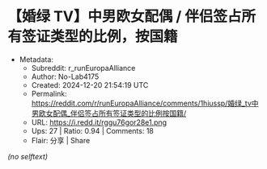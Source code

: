 # 【婚绿 TV】中男欧女配偶 / 伴侣签占所有签证类型的比例，按国籍

- Metadata:
  - Subreddit: r_runEuropaAlliance
  - Author: No-Lab4175
  - Created: 2024-12-20 21:54:19 UTC
  - Permalink: https://reddit.com/r/runEuropaAlliance/comments/1hiussp/婚绿_tv中男欧女配偶_伴侣签占所有签证类型的比例按国籍/
  - URL: https://i.redd.it/rggu76gor28e1.png
  - Ups: 27 | Ratio: 0.94 | Comments: 18
  - Flair: 分享 | Share

_(no selftext)_
